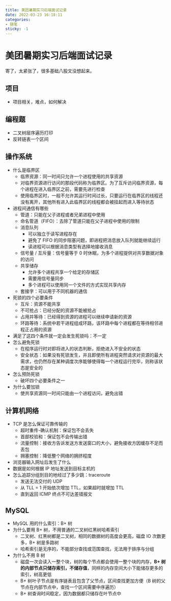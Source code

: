 ```yaml
---
title: 美团暑期实习后端面试记录
date: 2022-03-23 16:18:11
categories:
- 随笔
sticky: -1
---
```


# 美团暑期实习后端面试记录

寄了，太紧张了，很多基础八股文没想起来。

## 项目

+ 项目相关，难点，如何解决

## 编程题

+ 二叉树层序遍历打印
+ 反转链表一个区间

## 操作系统

+ 什么是临界区
    + 临界资源：同一时间只允许一个进程使用的共享资源
    + 对临界资源进行访问的那段代码称为临界区。为了互斥访问临界资源，每个进程在进入临界区之前，需要先进行检查
    + 使用临界区时，一般不允许其运行时间过长，只要运行在临界区的线程还没有离开，其他所有进入此临界区的线程都会被挂起而进入等待状态
+ 进程间通信有哪些
    + 管道：只能在父子进程或者兄弟进程中使用
    + 命名管道（FIFO）：去除了管道只能在父子进程中使用的限制
    + 消息队列
        + 可以独立于读写进程存在
        + 避免了 FIFO 的同步阻塞问题，即进程把消息放入队列就能继续运行
        + 读进程可以根据消息类型有选择地接收消息
    + 信号量 / 互斥量：信号量等于 0 时休眠，为多个进程提供对共享数据对象的访问
    + 共享储存
        + 允许多个进程共享一个给定的存储区
        + 需要用信号量同步
        + 多个进程可以使用同一个文件的方式实现共享内存
    + 套接字：可以用于不同机器的通信
+ 死锁的四个必要条件
    + 互斥：资源不能共享
    + 不可抢占：已经分配的资源不能被抢占
    + 占用并等待：已经得到资源的进程可以继续申请新的资源
    + 环路等待：系统中若干进程组成环路，该环路中每个进程都在等待相邻进程正占用的资源
+ 满足了这四个条件就一定会发生死锁吗：不一定
+ 怎么避免死锁
    + 在程序运行时对即将进入的状态判断，拒绝进入不安全的状态
    + 安全状态：如果没有死锁发生，并且即使所有进程突然请求对资源的最大需求，也仍然存在某种调度次序能够使得每一个进程运行完毕，则称该状态是安全的
+ 怎么预防死锁
    + 破坏四个必要条件之一
+ 为什么要加锁
    + 使共享资源同一时间只能由一个进程访问，避免出错

## 计算机网络

+ TCP 是怎么保证可靠传输的
    + 超时重传-确认机制：保证包不会丢失
    + 首部校验和：保证包不会传输出错
    + 流量控制：接收方告诉发送方发送窗口的大小，避免接收方因缓存不足而丢包
    + 拥塞控制：降低整个网络的拥挤程度
+ 浏览器输入网址后发生了什么
+ 数据是如何根据 IP 地址发送到目标主机的
+ 怎么追踪分组到目的地经过了多少跳：traceroute
    + 发送无法交付的 UDP 
    + 从 TLL = 1 开始依次增加 TTL，如果超时就增加 TTL
    + 直到返回 ICMP 终点不可达差错报文

## MySQL

+ MySQL 用的什么索引：B+ 树
+ 为什么要用 B+ 树，不用普通的二叉树红黑树哈希索引
    + 二叉树、红黑树都是二叉树，相同的数据树的高度会更高，磁盘 IO 次数更多，B+ 树是多路树
    + 哈希索引是无序的，不能部分查找或范围查找，无法用于排序与分组
+ 为什么不用 B 树
    + 磁盘一次会读入一整个块，树的每个节点都会使用一整个块的内存，**B+ 树的内部节点只储存索引，不储存值**，同样的内存空间大小下能储存更多的索引，树高更低
    + B+ 树叶子节点是有序链表且包含了父节点，区间查找更加方便（B 树的父节点在内部节点中，查找一个区间需要中序遍历）
    + B+ 树查询时间稳定，因为数据都只储存在叶节点中
